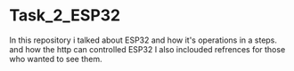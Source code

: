 # Task_2_ESP32
In this repository i talked about ESP32 and how it's operations in a steps. 
and how the http can controlled ESP32 
I also inclouded refrences for those who wanted to see them.  
